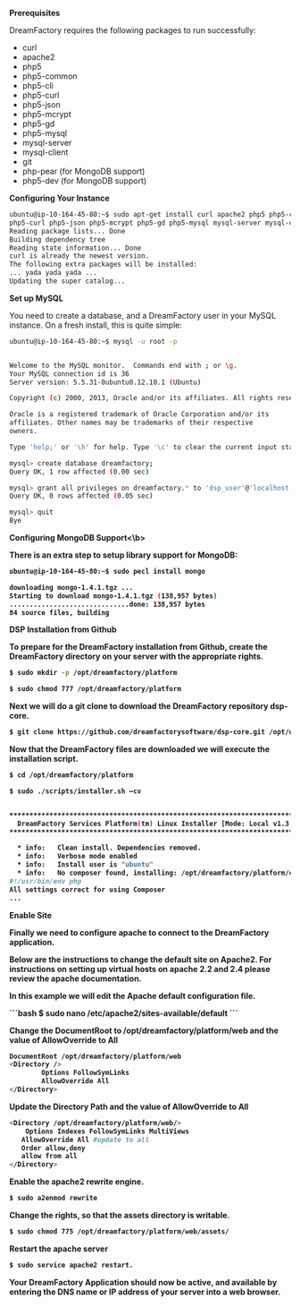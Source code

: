 <b> Prerequisites </b>


<p>DreamFactory requires the following packages to run successfully:</p>
<ul>
<li>curl</li>
<li>apache2</li>
<li>php5</li>
<li>php5-common</li>
<li>php5-cli</li>
<li>php5-curl</li>
<li>php5-json</li>
<li>php5-mcrypt</li>
<li>php5-gd</li>
<li>php5-mysql</li>
<li>mysql-server</li>
<li>mysql-client</li>
<li>git</li>
<li>php-pear (for MongoDB support)</li>
<li>php5-dev (for MongoDB support)</li>
</ul>

<b>Configuring Your Instance</b>

```bash
ubuntu@ip-10-164-45-80:~$ sudo apt-get install curl apache2 php5 php5-common php5-cli
php5-curl php5-json php5-mcrypt php5-gd php5-mysql mysql-server mysql-client git
Reading package lists... Done
Building dependency tree       
Reading state information... Done
curl is already the newest version.
The following extra packages will be installed:
... yada yada yada ...
Updating the super catalog...
```

<B>Set up MySQL</B>

<p>You need to create a database, and a DreamFactory user in your MySQL instance.  On a fresh install, this is quite simple:</p>

```bash
ubuntu@ip-10-164-45-80:~$ mysql -u root -p


Welcome to the MySQL monitor.  Commands end with ; or \g.
Your MySQL connection id is 36
Server version: 5.5.31-0ubuntu0.12.10.1 (Ubuntu)

Copyright (c) 2000, 2013, Oracle and/or its affiliates. All rights reserved.

Oracle is a registered trademark of Oracle Corporation and/or its
affiliates. Other names may be trademarks of their respective
owners.

Type 'help;' or '\h' for help. Type '\c' to clear the current input statement.
```

```bash
mysql> create database dreamfactory;
Query OK, 1 row affected (0.00 sec)
```

```bash
mysql> grant all privileges on dreamfactory.* to 'dsp_user'@'localhost' identified by 'dsp_user';
Query OK, 0 rows affected (0.05 sec)
```

```bash
mysql> quit
Bye
```


<b>Configuring MongoDB Support<\b>

<p>There is an extra step to setup library support for MongoDB:</p>

```bash
ubuntu@ip-10-164-45-80:~$ sudo pecl install mongo

downloading mongo-1.4.1.tgz ...
Starting to download mongo-1.4.1.tgz (138,957 bytes)
..............................done: 138,957 bytes
84 source files, building
```


<b>DSP Installation from Github</b>

<p>To prepare for the DreamFactory installation from Github, create the DreamFactory directory on your server with the appropriate rights.</p>

```bash
$ sudo mkdir -p /opt/dreamfactory/platform

$ sudo chmod 777 /opt/dreamfactory/platform
```

<p>Next we will do a git clone to download the DreamFactory repository dsp-core.</p>

```bash
$ git clone https://github.com/dreamfactorysoftware/dsp-core.git /opt/dreamfactory/platform
```

<p>Now that the DreamFactory files are downloaded we will execute the installation script.</p>

```bash
$ cd /opt/dreamfactory/platform

$ sudo ./scripts/installer.sh –cv


********************************************************************************
  DreamFactory Services Platform(tm) Linux Installer [Mode: Local v1.3.3]
********************************************************************************

  * info:	Clean install. Dependencies removed.
  * info:	Verbose mode enabled
  * info:	Install user is "ubuntu"
  * info:	No composer found, installing: /opt/dreamfactory/platform/composer.phar
#!/usr/bin/env php
All settings correct for using Composer
...
```

<b>Enable Site</b>
<p>
Finally we need to configure apache to connect to the DreamFactory application.

Below are the instructions to change the default site on Apache2.  For instructions on setting up virtual hosts on apache 2.2 and 2.4 please review the apache documentation.

In this example we will edit the Apache default configuration file.
</p>
```bash
$ sudo nano /etc/apache2/sites-available/default
```

<p>Change the DocumentRoot to /opt/dreamfactory/platform/web  and the value of AllowOverride to <B>All</B></p>

```bash
DocumentRoot /opt/dreamfactory/platform/web
<Directory />
        Options FollowSymLinks
        AllowOverride All
</Directory>
```

<p>Update the Directory Path and the value of AllowOverride to <B>All</B></p>

```bash
<Directory /opt/dreamfactory/platform/web/>
	Options Indexes FollowSymLinks MultiViews
   AllowOverride All #update to all
   Order allow,deny
   allow from all
</Directory>
```
<p>Enable the apache2 rewrite engine.</p>

```bash
$ sudo a2enmod rewrite
```

<p>Change the rights, so that the assets directory is writable.</p>

```bash
$ sudo chmod 775 /opt/dreamfactory/platform/web/assets/
```

Restart the apache server

```bash
$ sudo service apache2 restart.
```

<p>Your DreamFactory Application should now be active, and available by entering the DNS name or IP address of your server into a web browser.</p>